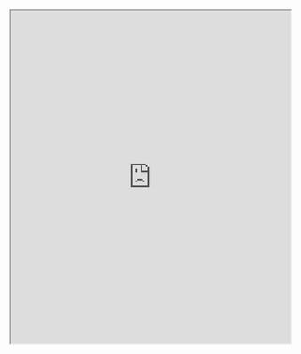 
<iframe src="https://docs.google.com/gview?url=https://drive.google.com/file/d/16pDZV5TwjvznpQWJGgFofnDiUxtxqkjb&embedded=true" width="100%" height="600px"></iframe>